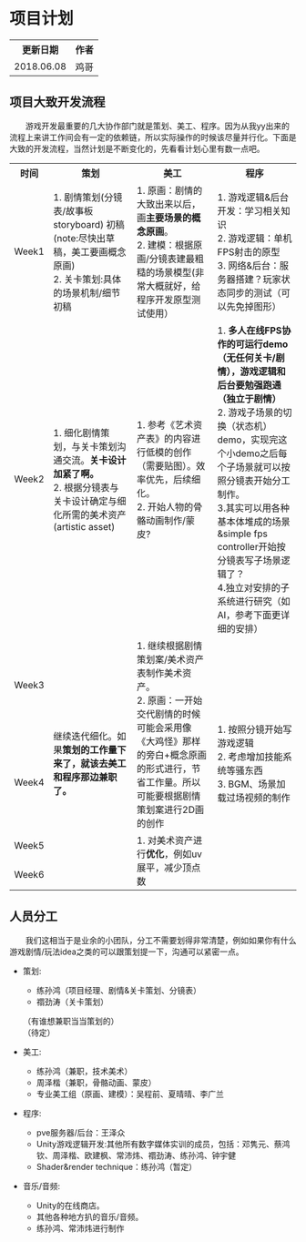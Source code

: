 # 项目计划

<table>
    <tr>
        <th>更新日期</th>
        <th>作者</th>
    </tr>
    <tr>
        <td align="center">2018.06.08</td>
        <td align="center">鸡哥</td>
    </tr>
</table>

## 项目大致开发流程
&emsp;&emsp;游戏开发最重要的几大协作部门就是策划、美工、程序。因为从我yy出来的流程上来讲工作间会有一定的依赖链，所以实际操作的时候该尽量并行化。下面是大致的开发流程，当然计划是不断变化的，先看看计划心里有数一点吧。  

<table>
    <tr>
        <th>时间</th>
        <th>策划</th>
        <th>美工</th>
        <th>程序</th>
    </tr>
    <tr>
        <td align="center">Week1</td>
        <td>
            1. 剧情策划(分镜表/故事板storyboard) 初稿(note:尽快出草稿，美工要画概念原画)
            <br/>
            2. 关卡策划:具体的场景机制/细节 初稿
        </td>
        <td>
            1. 原画：剧情的大致出来以后，画<b>主要场景的概念原画</b>。
            <br/>
            2. 建模：根据原画/分镜表建最粗糙的场景模型(非常大概就好，给程序开发原型测试使用）
        </td>
        <td>
            1. 游戏逻辑&后台开发：学习相关知识
            <br/>
            2. 游戏逻辑：单机FPS射击的原型
            <br/>
            3. 网络&后台：服务器搭建？玩家状态同步的测试（可以先免掉图形）
        </td>
    </tr>
    <tr>
        <td align="center">Week2</td>
        <td>
            1. 细化剧情策划，与关卡策划沟通交流。<b>关卡设计加紧了啊。</b>
            <br/>
            2. 根据分镜表与关卡设计确定与细化所需的美术资产(artistic asset)
        </td>
        <td>
            1. 参考《艺术资产表》的内容进行低模的创作（需要贴图）。效率优先，后续细化。
            <br/>
            2. 开始人物的骨骼动画制作/蒙皮?
        </td>
        <td>
            1. <b>多人在线FPS协作的可运行demo（无任何关卡/剧情），游戏逻辑和后台要勉强跑通（独立于剧情）</b>
            <br/>
            2. 游戏子场景的切换（状态机）demo，实现完这个小demo之后每个子场景就可以按照分镜表开始分工制作。
            <br/>
            3.其实可以用各种基本体堆成的场景&simple fps controller开始按分镜表写子场景逻辑了？
            <br/>
            4.独立对安排的子系统进行研究（如AI，参考下面更详细的安排）
        </td>
    </tr>
    <tr>
        <td align="center">Week3</td>
        <td rowspan="4">
            继续迭代细化。如果<b>策划的工作量下来了，就该去美工和程序那边兼职了。</b>
        </td>
        <td rowspan="2">
            1. 继续根据剧情策划案/美术资产表制作美术资产。
            <br/>
            2. 原画：一开始交代剧情的时候可能会采用像《大鸡怪》那样的旁白+概念原画的形式进行，节省工作量。所以可能要根据剧情策划案进行2D画的创作
        </td>
        <td rowspan="4">
            1. 按照分镜开始写游戏逻辑
            <br/>
            2. 考虑增加技能系统等骚东西
            <br/>
            3. BGM、场景加载过场视频的制作
        </td>
    </tr>
    <tr>
        <td align="center">Week4</td>
    </tr>
    <tr>
        <td align="center">Week5</td>
        <td rowspan="2">
            1. 对美术资产进行<b>优化</b>，例如uv展平，减少顶点数
        </td>
    </tr>
    <tr>
        <td align="center">Week6</td>
    </tr>
</table>



## 人员分工
&emsp;&emsp;我们这相当于是业余的小团队，分工不需要划得非常清楚，例如如果你有什么游戏剧情/玩法idea之类的可以跟策划提一下，沟通可以紧密一点。

- 策划:
    - 练孙鸿（项目经理、剧情&关卡策划、分镜表）
    - 禤劲涛（关卡策划）  

    （有谁想兼职当当策划的）  
    （待定）

- 美工:
    - 练孙鸿（兼职，技术美术）
    - 周泽楷（兼职，骨骼动画、蒙皮）
    - 专业美工组（原画、建模）：吴程前、夏晴晴、李广兰

- 程序:
    - pve服务器/后台：王泽众
    - Unity游戏逻辑开发:其他所有数字媒体实训的成员，包括：邓隽元、蔡鸿钦、周泽楷、欧建枫、常沛炜、禤劲涛、练孙鸿、钟宇健
    - Shader&render technique：练孙鸿（暂定）

- 音乐/音频:
    - Unity的在线商店。
    - 其他各种地方扒的音乐/音频。
    - 练孙鸿、常沛炜进行制作





